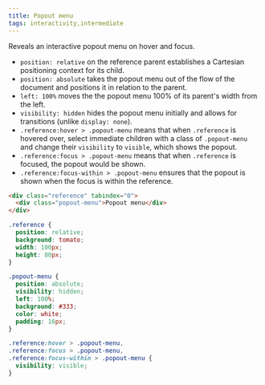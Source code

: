 ```yaml
---
title: Popout menu
tags: interactivity,intermediate
---
```


Reveals an interactive popout menu on hover and focus.

- `position: relative` on the reference parent establishes a Cartesian positioning context for its child.
- `position: absolute` takes the popout menu out of the flow of the document and positions it in relation to the parent.
- `left: 100%` moves the the popout menu 100% of its parent's width from the left.
- `visibility: hidden` hides the popout menu initially and allows for transitions (unlike `display: none`).
- `.reference:hover > .popout-menu` means that when `.reference` is hovered over, select immediate children with a class of `.popout-menu` and change their `visibility` to `visible`, which shows the popout.
- `.reference:focus > .popout-menu` means that when `.reference` is focused, the popout would be shown.
- `.reference:focus-within > .popout-menu` ensures that the popout is shown when the focus is within the reference.

```html
<div class="reference" tabindex="0">
  <div class="popout-menu">Popout menu</div>
</div>
```

```css
.reference {
  position: relative;
  background: tomato;
  width: 100px;
  height: 80px;
}

.popout-menu {
  position: absolute;
  visibility: hidden;
  left: 100%;
  background: #333;
  color: white;
  padding: 16px;
}

.reference:hover > .popout-menu,
.reference:focus > .popout-menu,
.reference:focus-within > .popout-menu {
  visibility: visible;
}
```
